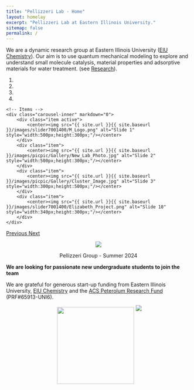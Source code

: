 ```yaml
---
title: "Pellizzeri Lab - Home"
layout: homelay
excerpt: "Pellizzeri Lab at Eastern Illinois University."
sitemap: false
permalink: /
---
```


We are a dynamic research group at Eastern Illinois University ([EIU Chemistry](https://www.eiu.edu/eiuchem/)). Our aim is to use quantum mechanical modeling to explore and understand small molecule catalysis, material properties and adsorptive materials for water treatment. (see [Research](research)).

<div markdown="0" id="carousel" class="carousel slide" data-ride="carousel" data-interval="5000" data-pause="hover" >
    <!-- Menu -->
    <ol class="carousel-indicators">
        <li data-target="#carousel" data-slide-to="0" class="active"></li>
        <li data-target="#carousel" data-slide-to="1"></li>
        <li data-target="#carousel" data-slide-to="2"></li>
        <li data-target="#carousel" data-slide-to="3"></li>        
    </ol>

    <!-- Items -->
    <div class="carousel-inner" markdown="0">
        <div class="item active">
            <center><img src="{{ site.url }}{{ site.baseurl }}/images/slider7001400/M_Logo.png" alt="Slide 1" style="width:500px;height:300px;"/></center>
        </div>
        <div class="item">
            <center><img src="{{ site.url }}{{ site.baseurl }}/images/picpic/Gallery/New_Lab_Photo.jpg" alt="Slide 2" style="width:500px;height:300px;"/></center>
        </div>
        <div class="item">
            <center><img src="{{ site.url }}{{ site.baseurl }}/images/picpic/Gallery/Cluster_Image.jpg" alt="Slide 3" style="width:300px;height:500px;"/></center>
        </div>
        <div class="item">
            <center><img src="{{ site.url }}{{ site.baseurl }}/images/slider7001400/Elizabeth_Project.png" alt="Slide 10" style="width:340px;height:300px;"/></center>
        </div>
    </div>
    
  <a class="left carousel-control" href="#carousel" role="button" data-slide="prev">
    <span class="glyphicon glyphicon-chevron-left" aria-hidden="true"></span>
    <span class="sr-only">Previous</span>
  </a>
  <a class="right carousel-control" href="#carousel" role="button" data-slide="next">
    <span class="glyphicon glyphicon-chevron-right" aria-hidden="true"></span>
    <span class="sr-only">Next</span>
  </a>
</div>

<figure class="img-responsive center-block">
  <div style="display: flex; justify-content: center;">
    <img src="{{ site.url }}{{ site.baseurl }}/images/picpic/Gallery/Lab_Lunch_Summer_24.jpg" style="width: 500px margin">
   </div>
</figure>
<center>Pellizzeri Group - Summer 2024</center>

 **We are looking for passionate new undergraduate students to join the team**

We are grateful for generous start-up funding from Eastern Illinois University, [EIU Chemistry](https://www.eiu.edu/eiuchem/) and the [ACS Peterolum Research Fund](https://www.acs.org/funding/grants/petroleum-research-fund.html) (PRF#65913-UNI6).

<figure class="img-responsive center-block">
  <div style="display: flex; justify-content: center;">
      <img src="{{ site.url }}{{ site.baseurl }}/images/logopic/EIUSquare2Color.png" style="width: 210px; margin:5px;">
      <img src="{{ site.url }}{{ site.baseurl }}/images/logopic/PRF-Logo-08.jpg" style="width: 210px margin:5px;">
  </div>
</figure>
